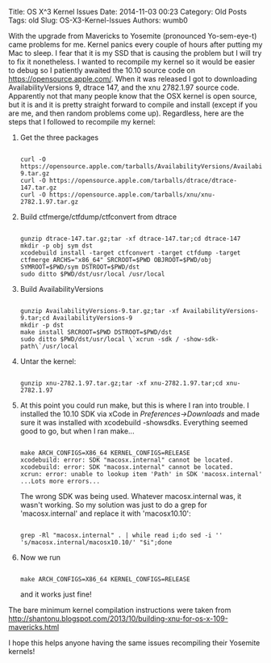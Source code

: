Title: OS X^3 Kernel Issues
Date: 2014-11-03 00:23
Category: Old Posts
Tags: old
Slug: OS-X3-Kernel-Issues
Authors: wumb0

With the upgrade from Mavericks to Yosemite (pronounced Yo-sem-eye-t) came problems for me. Kernel panics every couple of hours after putting my Mac to sleep. I fear that it is my SSD that is causing the problem but I will try to fix it nonetheless. I wanted to recompile my kernel so it would be easier to debug so I patiently awaited the 10.10 source code on <a href="https://opensource.apple.com/" target="_blank">https://opensource.apple.com/</a>. When it was released I got to downloading AvailabilityVersions 9, dtrace 147, and the xnu 2782.1.97 source code. Apparently not that many people know that the OSX kernel is open source, but it is and it is pretty straight forward to compile and install (except if you are me, and then random problems come up). Regardless, here are the steps that I followed to recompile my kernel:
<ol>
	<li>Get the three packages</li>
<pre><code class="lang:shell">
curl -O https://opensource.apple.com/tarballs/AvailabilityVersions/AvailabilityVersions-9.tar.gz
curl -O https://opensource.apple.com/tarballs/dtrace/dtrace-147.tar.gz
curl -O https://opensource.apple.com/tarballs/xnu/xnu-2782.1.97.tar.gz
</code></pre>
	<li>Build ctfmerge/ctfdump/ctfconvert from dtrace</li>
<pre><code class="lang:shell">
gunzip dtrace-147.tar.gz;tar -xf dtrace-147.tar;cd dtrace-147
mkdir -p obj sym dst
xcodebuild install -target ctfconvert -target ctfdump -target ctfmerge ARCHS="x86_64" SRCROOT=$PWD OBJROOT=$PWD/obj SYMROOT=$PWD/sym DSTROOT=$PWD/dst
sudo ditto $PWD/dst/usr/local /usr/local
</code></pre>
	<li>Build AvailabilityVersions</li>
<pre><code class="lang:shell">
gunzip AvailabilityVersions-9.tar.gz;tar -xf AvailabilityVersions-9.tar;cd AvailabilityVersions-9
mkdir -p dst
make install SRCROOT=$PWD DSTROOT=$PWD/dst
sudo ditto $PWD/dst/usr/local \`xcrun -sdk / -show-sdk-path\`/usr/local
</code></pre>
	<li>Untar the kernel:</li>
<pre><code class="lang:shell">
gunzip xnu-2782.1.97.tar.gz;tar -xf xnu-2782.1.97.tar;cd xnu-2782.1.97
</code></pre>
	<li>At this point you could run make, but this is where I ran into trouble. I installed the 10.10 SDK via xCode in <em>Preferences-&gt;Downloads</em> and made sure it was installed with xcodebuild -showsdks. Everything seemed good to go, but when I ran make...
<pre><code>
make ARCH_CONFIGS=X86_64 KERNEL_CONFIGS=RELEASE
xcodebuild: error: SDK "macosx.internal" cannot be located.
xcodebuild: error: SDK "macosx.internal" cannot be located.
xcrun: error: unable to lookup item 'Path' in SDK 'macosx.internal'
...Lots more errors...
</code></pre>
The wrong SDK was being used. Whatever macosx.internal was, it wasn't working. So my solution was just to do a grep for 'macosx.internal' and replace it with 'macosx10.10':
<pre><code class="lang:shell">
grep -Rl "macosx.internal" . | while read i;do sed -i '' 's/macosx.internal/macosx10.10/' "$i";done
</code></pre>
</li>
	<li>Now we run</li> 
<pre><code class="lang:shell">
make ARCH_CONFIGS=X86_64 KERNEL_CONFIGS=RELEASE
</code></pre>
and it works just fine!
</ol>
The bare minimum kernel compilation instructions were taken from <a href="http://shantonu.blogspot.com/2013/10/building-xnu-for-os-x-109-mavericks.html" target="_blank">http://shantonu.blogspot.com/2013/10/building-xnu-for-os-x-109-mavericks.html</a>

I hope this helps anyone having the same issues recompiling their Yosemite kernels!
